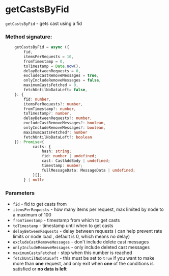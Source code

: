 # getCastsByFid

`getCastsByFid` - gets cast using a fid

### Method signature:

```typescript
    getCastsByFid = async ({
		fid,
		itemsPerRequests = 10,
		fromTimestamp = 0,
		toTimestamp = Date.now(),
        delayBetweenRequests = 0,
        excludeCastRemoveMessages = true,
        onlyIncludeRemoveMessages = false,
        maximumCastsFetched = 0,
        fetchUntilNoDataLeft= false,
	}: {
		fid: number,
		itemsPerRequests?: number,
		fromTimestamp?: number,
		toTimestamp?: number,
        delayBetweenRequests?: number,
        excludeCastRemoveMessages?: boolean,
        onlyIncludeRemoveMessages?: boolean,
        maximumCastsFetched?: number
        fetchUntilNoDataLeft?: boolean
	}): Promise<{
            casts: {
                hash: string;
                fid: number | undefined;
                cast: CastAddBody | undefined;
                timestamp: number;
                fullMessageData: MessageData | undefined;
            }[];
        } | null>
```

### Parameters



* `fid` - fid to get casts from
* `itemsPerRequests` - how many items per request, max limited by node to a maximum of 100
* `fromTimestamp` - timestamp from which to get casts
* `toTimestamp` - timestamp until when to get casts
* `delayBetweenRequests` - delay between requests ( can help prevent rate limits or node load , default is 0, which means no delay)
* `excludeCastRemoveMessages` - don't include delete cast messages
* `onlyIncludeRemoveMessages` - only include deleted cast messages
* `maximumCastsFetched` - stop when this number is reached
* `fetchUntilNoDataLeft` - this must be set to `true` if you want to make more than **one** request, and only exit when **one** of the conditions is satisfied or **no data is left**
